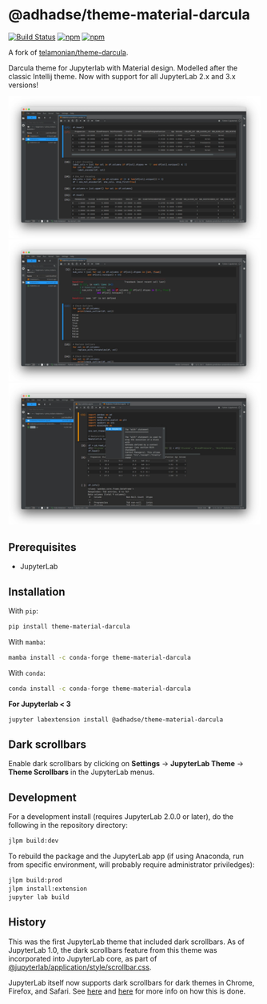 # @adhadse/theme-material-darcula

[![Build Status](https://travis-ci.com/adhadse/theme-material-darcula.svg?branch=master)](https://travis-ci.org/adhadse/theme-material-darcula)
[![npm](https://img.shields.io/pypi/v/theme-material-darcula.svg)](https://pypi.org/project/theme-darcula/)
[![npm](https://img.shields.io/npm/v/@adhadse/theme-material-darcula.svg)](https://www.npmjs.com/package/@adhadse/theme-material-darcula)

A fork of [telamonian/theme-darcula](https://github.com/telamonian/theme-darcula).

Darcula theme for Jupyterlab with Material design. Modelled after the classic Intellij theme. Now with support for all JupyterLab 2.x and 3.x versions!

![darcula_preview](darcula_preview.png)
![](2.png)
![](3.png)

## Prerequisites

- JupyterLab

## Installation

With `pip`:

```bash
pip install theme-material-darcula
```

With `mamba`:

```bash
mamba install -c conda-forge theme-material-darcula
```

With `conda`:

```bash
conda install -c conda-forge theme-material-darcula
```

**For Jupyterlab < 3**
```bash
jupyter labextension install @adhadse/theme-material-darcula
```

## Dark scrollbars

Enable dark scrollbars by clicking on **Settings** -> **JupyterLab Theme** -> **Theme Scrollbars** in the JupyterLab menus.

## Development

For a development install (requires JupyterLab 2.0.0 or later), do the following in the repository directory:

```bash
jlpm build:dev
```

To rebuild the package and the JupyterLab app (if using Anaconda, run from specific environment, will probably require administrator priviledges):

```bash
jlpm build:prod
jlpm install:extension
jupyter lab build
```

## History

This was the first JupyterLab theme that included dark scrollbars. As of JupyterLab 1.0, the dark scrollbars feature from this theme was incorporated into JupyterLab core, as part of [@jupyterlab/application/style/scrollbar.css](https://github.com/jupyterlab/jupyterlab/blob/6d5240dda71fb3d12814e8b88b09e94e23d42875/packages/application/style/scrollbar.css).

JupyterLab itself now supports dark scrollbars for dark themes in Chrome, Firefox, and Safari. See [here](https://developer.mozilla.org/en-US/docs/Web/CSS/::-webkit-scrollbar) and [here](https://developer.mozilla.org/en-US/docs/Web/CSS/CSS_Scrollbars) for more info on how this is done.

